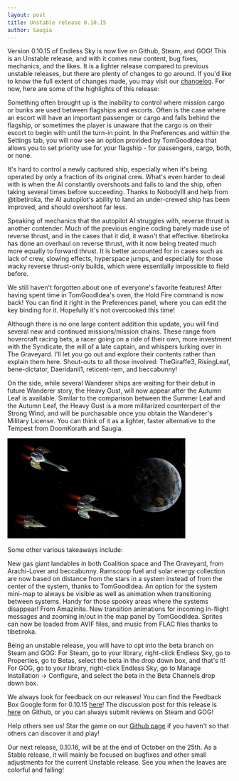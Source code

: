 ```yaml
---
layout: post
title: Unstable release 0.10.15
author: Saugia
---
```


Version 0.10.15 of Endless Sky is now live on Github, Steam, and GOG! This is an Unstable release, and with it comes new content, bug fixes, mechanics, and the likes. It is a lighter release compared to previous unstable releases, but there are plenty of changes to go around. If you'd like to know the full extent of changes made, you may visit our [changelog](https://github.com/endless-sky/endless-sky/blob/v0.10.15/changelog). For now, here are some of the highlights of this release:

Something often brought up is the inability to control where mission cargo or bunks are used between flagships and escorts. Often is the case where an escort will have an important passenger or cargo and falls behind the flagship, or sometimes the player is unaware that the cargo is on their escort to begin with until the turn-in point. In the Preferences and within the Settings tab, you will now see an option provided by TomGoodIdea that allows you to set priority use for your flagship - for passengers, cargo, both, or none.

It's hard to control a newly captured ship, especially when it's being operated by only a fraction of its original crew. What's even harder to deal with is when the AI constantly overshoots and fails to land the ship, often taking several times before succeeding. Thanks to NobodyIII and help from @tibetiroka, the AI autopilot's ability to land an under-crewed ship has been improved, and should overshoot far less.

Speaking of mechanics that the autopilot AI struggles with, reverse thrust is another contender. Much of the previous engine coding barely made use of reverse thrust, and in the cases that it did, it wasn't that effective. tibetiroka has done an overhaul on reverse thrust, with it now being treated much more equally to forward thrust. It is better accounted for in cases such as lack of crew, slowing effects, hyperspace jumps, and especially for those wacky reverse thrust-only builds, which were essentially impossible to field before.

We still haven't forgotten about one of everyone's favorite features! After having spent time in TomGoodIdea's oven, the Hold Fire command is now back! You can find it right in the Preferences panel, where you can edit the key binding for it. Hopefully it's not overcooked this time!

Although there is no one large content addition this update, you will find several new and continued missions/mission chains. These range from hovercraft racing bets, a racer going on a ride of their own, more investment with the Syndicate, the will of a late captain, and whispers lurking over in The Graveyard. I'll let you go out and explore their contents rather than explain them here. Shout-outs to all those involved: TheGiraffe3, RisingLeaf, bene-dictator, Daeridanii1, reticent-rem, and beccabunny! 

On the side, while several Wanderer ships are waiting for their debut in future Wanderer story, the Heavy Gust, will now appear after the Autumn Leaf is available. Similar to the comparison between the Summer Leaf and the Autumn Leaf, the Heavy Gust is a more militarized counterpart of the Strong Wind, and will be purchasable once you obtain the Wanderer's Military License. You can think of it as a lighter, faster alternative to the Tempest from DoomKorath and Saugia.

<img class="centered shadowed" src="/images/blog/v0.10.15.png" width="400" height="225" />

Some other various takeaways include:

New gas giant landables in both Coalition space and The Graveyard, from Arachi-Lover and beccabunny.
Ramscoop fuel and solar energy collection are now based on distance from the stars in a system instead of from the center of the system, thanks to TomGoodIdea.
An option for the system mini-map to always be visible as well as animation when transitioning between systems. Handy for those spooky areas where the systems disappear! From Amazinite.
New transition animations for incoming in-flight messages and zooming in/out in the map panel by TomGoodIdea.
Sprites can now be loaded from AVIF files, and music from FLAC files thanks to tibetiroka.

Being an unstable release, you will have to opt into the beta branch on Steam and GOG:
For Steam, go to your library, right-click Endless Sky, go to Properties, go to Betas, select the beta in the drop down box, and that's it!
For GOG, go to your library, right-click Endless Sky, go to Manage Installation -> Configure, and select the beta in the Beta Channels drop down box.

We always look for feedback on our releases! You can find the Feedback Box Google form for 0.10.15 [here](https://docs.google.com/forms/d/e/1FAIpQLSeDrmpovaYtsEw-qgu2ZIclPJY1V5RBlYMvJx2bogJDI77zCA/viewform)! The discussion post for this release is [here](https://github.com/endless-sky/endless-sky/discussions/11785) on Github, or you can always submit reviews on Steam and GOG!

Help others see us! Star the game on our [Github page](https://github.com/endless-sky/endless-sky) if you haven't so that others can discover it and play!

Our next release, 0.10.16, will be at the end of October on the 25th. As a Stable release, it will mainly be focused on bugfixes and other small adjustments for the current Unstable release. See you when the leaves are colorful and falling! 
